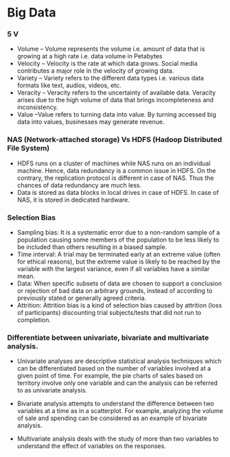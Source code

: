 # Big Data


### 5 V

*  Volume – Volume represents the volume i.e. amount of data that is growing at a high rate i.e. data volume in Petabytes
*  Velocity – Velocity is the rate at which data grows. Social media contributes a major role in the velocity of growing data.
*  Variety – Variety refers to the different data types i.e. various data formats like text, audios, videos, etc.
*  Veracity – Veracity refers to the uncertainty of available data. Veracity arises due to the high volume of data that brings incompleteness and inconsistency.
*  Value –Value refers to turning data into value. By turning accessed big data into values, businesses may generate revenue.


### NAS (Network-attached storage) Vs HDFS (Hadoop Distributed File System)

* HDFS runs on a cluster of machines while NAS runs on an individual machine. Hence, data redundancy is a common issue in HDFS. On the contrary, the replication protocol is different in case of NAS. Thus the chances of data redundancy are much less.
* Data is stored as data blocks in local drives in case of HDFS. In case of NAS, it is stored in dedicated hardware.


### Selection Bias
    
* Sampling bias: It is a systematic error due to a non-random sample of a population causing some members of the population to be less likely to be included than others resulting in a biased sample.
* Time interval: A trial may be terminated early at an extreme value (often for ethical reasons), but the extreme value is likely to be reached by the variable with the largest variance, even if all variables have a similar mean.
* Data: When specific subsets of data are chosen to support a conclusion or rejection of bad data on arbitrary grounds, instead of according to previously stated or generally agreed criteria.
* Attrition: Attrition bias is a kind of selection bias caused by attrition (loss of participants) discounting trial subjects/tests that did not run to completion.


### Differentiate between univariate, bivariate and multivariate analysis.

* Univariate analyses are descriptive statistical analysis techniques which can be differentiated based on the number of variables involved at a given point of time. For example, the pie charts of sales based on territory involve only one variable and can the analysis can be referred to as univariate analysis.

* Bivariate analysis attempts to understand the difference between two variables at a time as in a scatterplot. For example, analyzing the volume of sale and spending can be considered as an example of bivariate analysis.

* Multivariate analysis deals with the study of more than two variables to understand the effect of variables on the responses.
